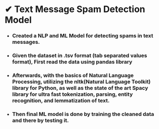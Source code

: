 # ✔ Text Message Spam Detection Model
- ### Created a NLP and ML Model for detecting spams in text messages.
- ### Given the dataset in .tsv format (tab separated values format), First read the data using pandas library
- ### Afterwards, with the basics of Natural Language Processing, utilizing the nltk(Natural Language Toolkit) library for Python, as well as the state of the art Spacy library for ultra fast tokenization, parsing, entity recognition, and lemmatization of text.
- ### Then final ML model is done by training the cleaned data and there by testing it.